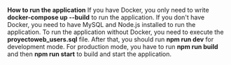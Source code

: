 **How to run the application**
If you have Docker, you only need to write **docker-compose up --build** to run the application.
If you don't have Docker, you need to have MySQL and Node.js installed to run the application. To run the application without Docker, you need to execute the **proyectoweb_users.sql** file. After that, you should run **npm run dev** for development mode. For production mode, you have to run **npm run build** and then **npm run start** to build and start the application.
